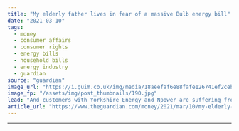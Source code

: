 ```yaml
---
title: "My elderly father lives in fear of a massive Bulb energy bill"
date: "2021-03-10"
tags: 
  - money
  - consumer affairs
  - consumer rights
  - energy bills
  - household bills
  - energy industry
  - guardian
source: "guardian"
image_url: "https://i.guim.co.uk/img/media/18aeefaf6e88fafe126741ef2ceb7a4e9151c1d2/0_0_4256_2554/master/4256.jpg?width=460&quality=85&auto=format&fit=max&s=57fbd6134add258f6576653491baa2ce"
image_fp: "/assets/img/post_thumbnails/190.jpg"
lead: "And customers with Yorkshire Energy and Npower are suffering from bill shock, tooWhen my elderly father moved flat last summer, we set up the electricity supply with Bulb and supplied meter readings.Since then, he’s tried in vain to get Bulb to produ..."
article_url: "https://www.theguardian.com/money/2021/mar/10/my-elderly-father-lives-in-fear-of-a-massive-bulb-energy-bill"
---
```


---
